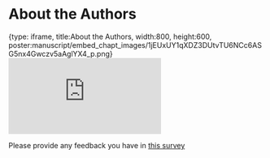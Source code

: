 # About the Authors
 
{type: iframe, title:About the Authors, width:800, height:600, poster:manuscript/embed_chapt_images/1jEUxUY1qXDZ3DUtvTU6NCc6ASG5nx4Gwczv5aAglYX4_p.png}
![](https://jhudatascience.org/OTTR_Template/about-the-authors.html)
 
Please provide any feedback you have in [this survey](www.some_link.org)
 
